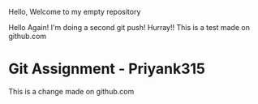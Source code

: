 Hello, Welcome to my empty repository

Hello Again!
I'm doing a second git push! Hurray!!
This is a test made on github.com
# Git Assignment - Priyank315

This is a change made on github.com
